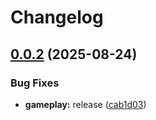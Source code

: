 # Changelog

## [0.0.2](https://github.com/braybrandon/Game-Engine/compare/gameplay-v0.0.1...gameplay-v0.0.2) (2025-08-24)


### Bug Fixes

* **gameplay:** release ([cab1d03](https://github.com/braybrandon/Game-Engine/commit/cab1d03c0477861c2df7a755e171310b09c98514))
